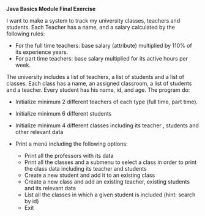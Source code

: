 **Java Basics Module Final Exercise**


I want to make a system to track my university classes, teachers and students. Each Teacher has a name, and
a salary calculated by the following rules:


+ For the full time teachers: base salary (attribute) multiplied by 110% of its experience years.
+ For part time teachers: base salary multiplied for its active hours per week.


The university includes a list of teachers, a list of students and a list of classes. Each class has a name, an
assigned classroom, a list of students and a teacher. Every student has his name, id, and age.
The program do:


- Initialize minimum 2 different teachers of each type (full time, part time).
- Initialize minimum 6 different students
- Initialize minimum 4 different classes including its teacher , students and other relevant data


- Print a menú including the following options:
   + Print all the professors with its data
   + Print all the classes and a submenu to select a class in order to print the class data including its
   teacher and students
   + Create a new student and add it to an existing class
   + Create a new class and add an existing teacher, existing students and its relevant data
   + List all the classes in which a given student is included (hint: search by id)
   + Exit
